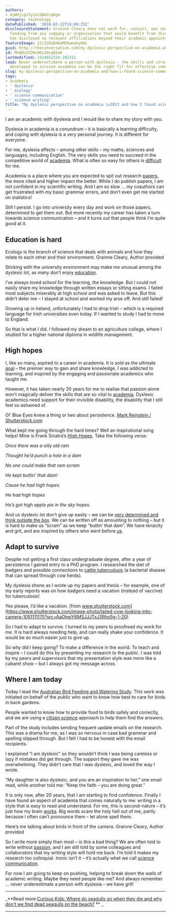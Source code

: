 ```yaml
---
authors:
- 4yWXjcgJ7yiUiQ8eCcq6gm
category: technology
datePublished: '2018-03-22T19:09:25Z'
disclosureStatement: Grainne Cleary does not work for, consult, own shares in or receive
  funding from any company or organisation that would benefit from this article, and
  has disclosed no relevant affiliations beyond their academic appointment.
featureImage: 12iICDaEmkeMUSwmekyOAC
guid: http://theconversation.com/my-dyslexic-perspective-on-academia-and-how-i-found-science-communication-92846
id: MnAOu322Wc06s2OsqQSaK
lastmodified: 1524652334.302312
lead: Never underestimate a person with dyslexia - the skills and strategies they've
  developed to survive academia can be the right fit for effective communication.
slug: my-dyslexic-perspective-on-academia-and-how-i-found-science-communication
tags:
- academia
- ' dyslexia'
- ' ecology'
- ' science communication'
- ' science writing'
title: "My dyslexic perspective on academia \u2013 and how I found science communication"
---
```

I am an academic with dyslexia and I would like to share my story with you. 

Dyslexia in academia is a conundrum – it is basically a learning difficulty, and coping with dyslexia is a very personal journey. It is different for everyone. 

For me, dyslexia affects – among other skills – my maths, sciences and languages, including English. The very skills you need to succeed in the competitive world of [academia](https://theconversation.com/heres-what-you-need-to-know-about-starting-university-with-dyslexia-50035). What is often so easy for others is [difficult](https://www.une.edu.au/current-students/support/student-support/special-needs-office/information-for-staff/specific-disabilities/learning/learning-assessment) for me. 

Academia is a place where you are expected to spit out research [papers](https://www.timeshighereducation.com/blog/competitive-streak-academia), the more cited and higher impact the better. While I do publish papers, I am not confident in my scientific writing. And I am so slow … my coauthors can get frustrated with my basic grammar errors, and don’t even get me started on statistics! 

Still I persist. I go into university every day and work on those papers, determined to get them out. But more recently my career has taken a turn towards science communication – and it turns out that people think I’m quite good at it. 


## Education is hard

Ecology is the branch of science that deals with animals and how they relate to each other and their environment. Grainne Cleary, Author provided

Sticking with the university environment may make me unusual among the dyslexic lot, as many don’t enjoy [education](https://theconversation.com/learning-disabilities-do-not-define-us-81157). 

I’ve always loved school for the learning, the knowledge. But I could not easily share my knowledge through written essays or sitting exams. I failed most subjects miserably at high school and was asked to leave. But this didn’t deter me – I stayed at school and worked my arse off. And still failed! 

Growing up in Ireland, unfortunately I had to drop Irish – which is a required language for Irish universities even today. If I wanted to study I had to move to England. 

So that is what I did. I followed my dream to an agriculture college, where I studied for a higher national diploma in wildlife management. 

## High hopes

I, like so many, aspired to a career in academia. It is sold as the ultimate [goal](https://theconversation.com/are-phd-graduates-expecting-too-much-11854) – the premier way to gain and share knowledge. I was addicted to learning, and inspired by the engaging and passionate academics who taught me.

However, it has taken nearly 20 years for me to realise that passion alone won’t magically deliver the skills that are so vital to [academia](http://www.smh.com.au/national/education/dyslexia-the-invisible-disability-20140703-zsuxb.html). Dyslexic academics need support for their invisible disability, the disability that I still feel so ashamed of.

Ol’ Blue Eyes knew a thing or two about persistence. [Mark Reinstein / Shutterstock.com](https://www.shutterstock.com/image-photo/chicago-illinois-usa-10th-september-1986-718829473?src=Ewfku0K0ZO38wjO4O7n3TQ-1-88)

What kept me going through the hard times? Well an inspirational song helps! Mine is Frank Sinatra’s [High Hopes](http://www.lyricsfreak.com/f/frank+sinatra/high+hopes_20055241.html). Take the following verse: 

_Once there was a silly old ram_

_Thought he’d punch a hole in a dam_

_No one could make that ram scram_

_He kept buttin’ that dam!_

_Cause he had high hopes_

_He had high hopes_

_He’s got high apple pie in the sky hopes._

And us dyslexic lot don’t give up easily – we can be [very determined and think outside the box](http://dyslexia.yale.edu/success-stories/). We can be written off as amounting to nothing – but it is hard to make us “scram” as we keep “buttin’ that dam”. We have tenacity and grit, and are inspired by others who went before [us](https://www.understood.org/en/learning-attention-issues/child-learning-disabilities/dyslexia/dyslexia-success-stories).


## Adapt to survive

Despite not getting a first class undergraduate degree, after a year of persistence I gained entry to a PhD program. I researched the diet of badgers and possible connections to [cattle tuberculosis](https://www.tbfacts.org/bovine-tb/) (a bacterial disease that can spread through cow herds). 

My dyslexia shone as I wrote up my papers and thesis – for example, one of my early reports was on how badgers need a vacation (instead of vaccine) for tuberculosis! 

Yes please, I’d like a vacation. [from www.shutterstock.com](https://www.shutterstock.com/image-photo/tailed-cow-looking-into-camera-1051111175?src=AaOhejY6MSJJJTxJ3Rho5g-1-20)

So I had to adapt to survive. I turned to my peers to proofread my work for me. It is hard always needing help, and can really shake your confidence. It would be so much easier just to give up. 

So why did I keep going? To make a difference in the world. To teach and inspire – I could do this by presenting my research to the public. I was told by my peers and supervisors that my presentation style was more like a cabaret show – but I always got my message across.

## Where I am today

Today I lead the [Australian Bird Feeding and Watering Study](https://www.csdb.org.au/feedingbirds/home.aspx). This work was initiated on behalf of the public who want to know how best to care for birds in back gardens. 

People wanted to know how to provide food to birds safely and correctly, and we are using a [citizen science](https://theconversation.com/the-rise-of-citizen-science-is-great-news-for-our-native-wildlife-63866) approach to help them find the answers.


Part of the study includes sending frequent update emails on the research. This was a drama for me, as I was so nervous in case bad grammar and spelling slipped through. But I felt I had to be honest with the email recipients.

I explained “I am dyslexic” so they wouldn’t think I was being careless or lazy if mistakes did get through. The support they gave me was overwhelming. They didn’t care that I was dyslexic, and loved the way I wrote. 

“My daughter is also dyslexic, and you are an inspiration to her,” one email read, while another told me: “Keep the faith – you are doing great.”

It is only now, after 20 years, that I am starting to find confidence. Finally I have found an aspect of academia that comes naturally to me: writing in a style that is easy to read and understand. For me, this is second-nature – it’s just how my brain [works](https://theconversation.com/explainer-how-the-brain-changes-when-we-learn-to-read-76783). Big words scare the holy hell out of me, partly because I often can’t pronounce them – let alone spell them. 

Here’s me talking about birds in front of the camera. Grainne Cleary, Author provided

So I write more simply than most – is this a bad thing? We are often told to write without [passion](https://theconversation.com/academics-need-to-embrace-new-ways-of-writing-and-sharing-research-59010?), and I am still told by some colleagues and collaborators that my writing style will hold me back. I’m told it makes my research too colloquial. Ironic isn’t it – it’s actually what we call [science communication](https://theconversation.com/heres-why-academics-should-write-for-the-public-50874). 

For now I am going to keep on pushing, helping to break down the walls of academic writing. Maybe they need people like me? And always remember … never underestimate a person with dyslexia – we have grit! 

* * *

_**Read more:[Curious Kids: Where do seagulls go when they die and why don't we find dead seagulls on the beach?](http://theconversation.com/curious-kids-where-do-seagulls-go-when-they-die-and-why-dont-we-find-dead-seagulls-on-the-beach-91825) ** _

* * *